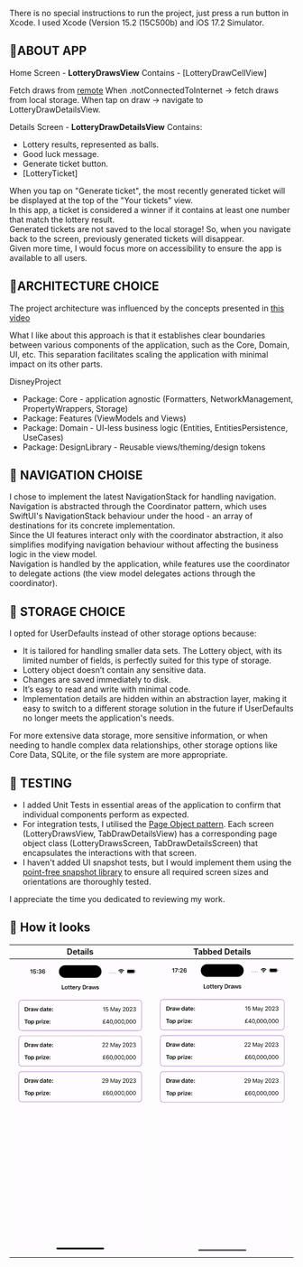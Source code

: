 There is no special instructions to run the project, just press a run button in Xcode.
I used Xcode (Version 15.2 (15C500b) and iOS 17.2 Simulator.

## 🌱ABOUT APP

Home Screen - **LotteryDrawsView**
Contains - [LotteryDrawCellView]

Fetch draws from [remote](https://raw.githubusercontent.com/mariia-cherniuk/Lottery/master/Resources/lotteries.json) 
When .notConnectedToInternet -> fetch draws from local storage.
When tap on draw -> navigate to LotteryDrawDetailsView.

Details Screen - **LotteryDrawDetailsView**
Contains:
- Lottery results, represented as balls.
- Good luck message.
- Generate ticket button.
- [LotteryTicket]

When you tap on "Generate ticket", the most recently generated ticket will be displayed at the top of the "Your tickets" view.<br>
In this app, a ticket is considered a winner if it contains at least one number that match the lottery result.<br>
Generated tickets are not saved to the local storage! So, when you navigate back to the screen, previously generated tickets will disappear.<br>
Given more time, I would focus more on accessibility to ensure the app is available to all users.

## 🌱ARCHITECTURE CHOICE

The project architecture was influenced by the concepts presented in [this video](https://www.youtube.com/watch?v=Nsjsiz2A9mg) 

What I like about this approach is that it establishes clear boundaries between various components of the application, such as the Core, Domain, UI, etc. This separation facilitates scaling the application with minimal impact on its other parts.

DisneyProject
- Package: Core - application agnostic (Formatters, NetworkManagement, PropertyWrappers, Storage)
- Package: Features (ViewModels and Views)
- Package: Domain - UI-less business logic (Entities, EntitiesPersistence, UseCases)
- Package: DesignLibrary - Reusable views/theming/design tokens

## 🌱 NAVIGATION CHOISE
I chose to implement the latest NavigationStack for handling navigation. Navigation is abstracted through the Coordinator pattern, which uses SwiftUI's NavigationStack behaviour under the hood - an array of destinations for its concrete implementation.<br>
Since the UI features interact only with the coordinator abstraction, it also simplifies modifying navigation behaviour without affecting the business logic in the view model.<br>
Navigation is handled by the application, while features use the coordinator to delegate actions (the view model delegates actions through the coordinator).

## 🌱 STORAGE CHOICE
I opted for UserDefaults instead of other storage options because:

- It is tailored for handling smaller data sets. The Lottery object, with its limited number of fields, is perfectly suited for this type of storage.
- Lottery object doesn’t contain any sensitive data.
- Changes are saved immediately to disk.
- It’s easy to read and write with minimal code.
- Implementation details are hidden within an abstraction layer, making it easy to switch to a different storage solution in the future if UserDefaults no longer meets the application's needs.

For more extensive data storage, more sensitive information, or when needing to handle complex data relationships, other storage options like Core Data, SQLite, or the file system are more appropriate.

## 🌱 TESTING

-  I added Unit Tests in essential areas of the application to confirm that individual components perform as expected.
-  For integration tests, I utilised the [Page Object pattern](https://martinfowler.com/bliki/PageObject.html). Each screen (LotteryDrawsView, TabDrawDetailsView) has a corresponding page object class (LotteryDrawsScreen, TabDrawDetailsScreen) that encapsulates the interactions with that screen.
-  I haven't added UI snapshot tests, but I would implement them using the [point-free snapshot library](https://github.com/pointfreeco/swift-snapshot-testing) to ensure all required screen sizes and orientations are thoroughly tested.

I appreciate the time you dedicated to reviewing my work.

## 🌱 How it looks

| Details | Tabbed Details |
| ---- | ---- |
| ![Details](Demo/details.gif) | ![Tabbed Details](Demo/tabbed_details.gif) |
